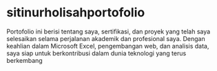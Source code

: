 # sitinurholisahportofolio
Portofolio ini berisi tentang saya, sertifikasi, dan proyek yang telah saya selesaikan selama perjalanan akademik dan profesional saya. Dengan keahlian dalam Microsoft Excel, pengembangan web, dan analisis data, saya siap untuk berkontribusi dalam dunia teknologi yang terus berkembang
